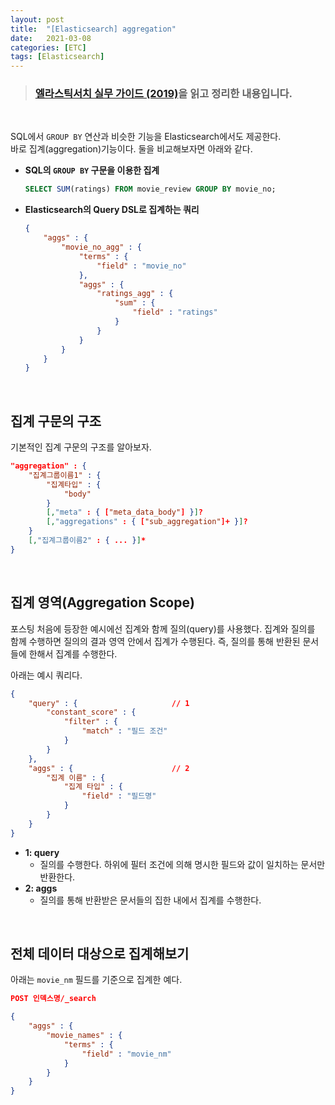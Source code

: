 ```yaml
---
layout: post
title:  "[Elasticsearch] aggregation"
date:   2021-03-08
categories: [ETC]
tags: [Elasticsearch]
---
```


> ### [엘라스틱서치 실무 가이드 (2019)](http://www.yes24.com/Product/Goods/71893929)을 읽고 정리한 내용입니다.     

<br/>

SQL에서 `GROUP BY` 연산과 비슷한 기능을 Elasticsearch에서도 제공한다.  
바로 집계(aggregation)기능이다. 둘을 비교해보자면 아래와 같다.  
- **SQL의 `GROUP BY` 구문을 이용한 집계**  
    ```sql
    SELECT SUM(ratings) FROM movie_review GROUP BY movie_no;
    ```
- **Elasticsearch의 Query DSL로 집계하는 쿼리**  
    ```json
    {
        "aggs" : {
            "movie_no_agg" : {
                "terms" : {
                    "field" : "movie_no"
                },
                "aggs" : {
                    "ratings_agg" : {
                        "sum" : {
                            "field" : "ratings"
                        }
                    }
                }
            }
        }
    }
    ```

<br/>

## 집계 구문의 구조
기본적인 집계 구문의 구조를 알아보자.  
```json
"aggregation" : {
    "집계그룹이름1" : {
        "집계타입" : {
            "body"
        }
        [,"meta" : { ["meta_data_body"] }]?
        [,"aggregations" : { ["sub_aggregation"]+ }]?
    }
    [,"집계그룹이름2" : { ... }]*
}
```

<br/>

## 집계 영역(Aggregation Scope)
포스팅 처음에 등장한 예시에선 집계와 함께 질의(query)를 사용했다. 집계와 질의를 함께 수행하면 질의의 결과 영역 안에서 집계가 수행된다. 즉, 질의를 통해 반환된 문서들에 한해서 집계를 수행한다.    

아래는 예시 쿼리다.  
```json
{
    "query" : {                     // 1
        "constant_score" : {
            "filter" : {
                "match" : "필드 조건"
            }
        }
    },
    "aggs" : {                      // 2
        "집계 이름" : {
            "집계 타입" : {
                "field" : "필드명"
            }
        }
    }
}
```

- **1: query**
    - 질의를 수행한다. 하위에 필터 조건에 의해 명시한 필드와 값이 일치하는 문서만 반환한다.  
- **2: aggs**
    - 질의를 통해 반환받은 문서들의 집한 내에서 집계를 수행한다.  

<br/>

## 전체 데이터 대상으로 집계해보기
아래는 `movie_nm` 필드를 기준으로 집계한 예다. 
```json
POST 인덱스명/_search

{
    "aggs" : {
        "movie_names" : {
            "terms" : {
                "field" : "movie_nm"
            }
        }
    }
}
```